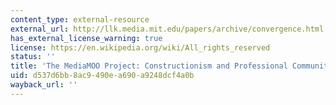 ```yaml
---
content_type: external-resource
external_url: http://llk.media.mit.edu/papers/archive/convergence.html
has_external_license_warning: true
license: https://en.wikipedia.org/wiki/All_rights_reserved
status: ''
title: 'The MediaMOO Project: Constructionism and Professional Community'
uid: d537d6bb-8ac9-490e-a690-a9248dcf4a0b
wayback_url: ''
---
```

